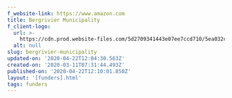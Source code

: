 ```yaml
---
f_website-link: https://www.amazon.com
title: Bergrivier Municipality
f_client-logo:
  url: >-
    https://cdn.prod.website-files.com/5d2709341443e07ee7ccd710/5ea032cac5ad03236e6e2189_Bergriver-Munipality-LOGO1.jpg
  alt: null
slug: bergrivier-municipality
updated-on: '2020-04-22T12:04:30.563Z'
created-on: '2020-03-11T07:31:44.493Z'
published-on: '2020-04-22T12:10:01.858Z'
layout: '[funders].html'
tags: funders
---
```



